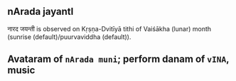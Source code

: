 ## nArada jayantI

नारद जयन्ती is observed on Kṛṣṇa-Dvitīyā tithi of Vaiśākha (lunar) month (sunrise (default)/puurvaviddha (default)).

Avataram of `nArada muni`; perform danam of `vINA`, music
---
